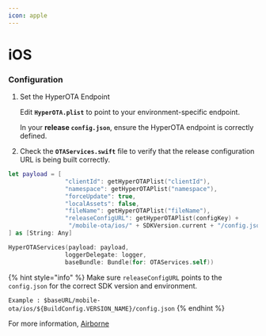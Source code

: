 ```yaml
---
icon: apple
---
```


# iOS

### Configuration

1.  Set the HyperOTA Endpoint

    Edit **`HyperOTA.plist`** to point to your environment-specific endpoint.

    In your **release `config.json`**, ensure the HyperOTA endpoint is correctly defined.
2. Check the **`OTAServices.swift`** file to verify that the release configuration URL is being built correctly.

```swift
let payload = [
                "clientId": getHyperOTAPlist("clientId"),
                "namespace": getHyperOTAPlist("namespace"),
                "forceUpdate": true,
                "localAssets": false,
                "fileName": getHyperOTAPlist("fileName"),
                "releaseConfigURL": getHyperOTAPlist(configKey) + 
                 "/mobile-ota/ios/" + SDKVersion.current + "/config.json",
] as [String: Any]

HyperOTAServices(payload: payload, 
                loggerDelegate: logger, 
                baseBundle: Bundle(for: OTAServices.self))
```

{% hint style="info" %}
Make sure `releaseConfigURL` points to the `config.json` for the correct SDK version and environment.

`Example : $baseURL/mobile-ota/ios/${BuildConfig.VERSION_NAME}/config.json`
{% endhint %}

For more information, [Airborne](https://github.com/juspay/airborne)

